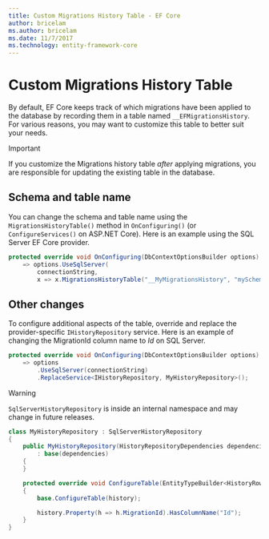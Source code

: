```yaml
---
title: Custom Migrations History Table - EF Core
author: bricelam
ms.author: bricelam
ms.date: 11/7/2017
ms.technology: entity-framework-core
---
```

Custom Migrations History Table
===============================
By default, EF Core keeps track of which migrations have been applied to the database by recording them in a table named
`__EFMigrationsHistory`. For various reasons, you may want to customize this table to better suit your needs.

> [!IMPORTANT]
> If you customize the Migrations history table *after* applying migrations, you are responsible for updating the
> existing table in the database.

Schema and table name
----------------------
You can change the schema and table name using the `MigrationsHistoryTable()` method in `OnConfiguring()` (or
`ConfigureServices()` on ASP.NET Core). Here is an example using the SQL Server EF Core provider.

``` csharp
protected override void OnConfiguring(DbContextOptionsBuilder options)
    => options.UseSqlServer(
        connectionString,
        x => x.MigrationsHistoryTable("__MyMigrationsHistory", "mySchema"));
```

Other changes
-------------
To configure additional aspects of the table, override and replace the provider-specific
`IHistoryRepository` service. Here is an example of changing the MigrationId column name to *Id* on SQL Server.

``` csharp
protected override void OnConfiguring(DbContextOptionsBuilder options)
    => options
        .UseSqlServer(connectionString)
        .ReplaceService<IHistoryRepository, MyHistoryRepository>();
```

> [!WARNING]
> `SqlServerHistoryRepository` is inside an internal namespace and may change in future releases.

``` csharp
class MyHistoryRepository : SqlServerHistoryRepository
{
    public MyHistoryRepository(HistoryRepositoryDependencies dependencies)
        : base(dependencies)
    {
    }

    protected override void ConfigureTable(EntityTypeBuilder<HistoryRow> history)
    {
        base.ConfigureTable(history);

        history.Property(h => h.MigrationId).HasColumnName("Id");
    }
}
```
